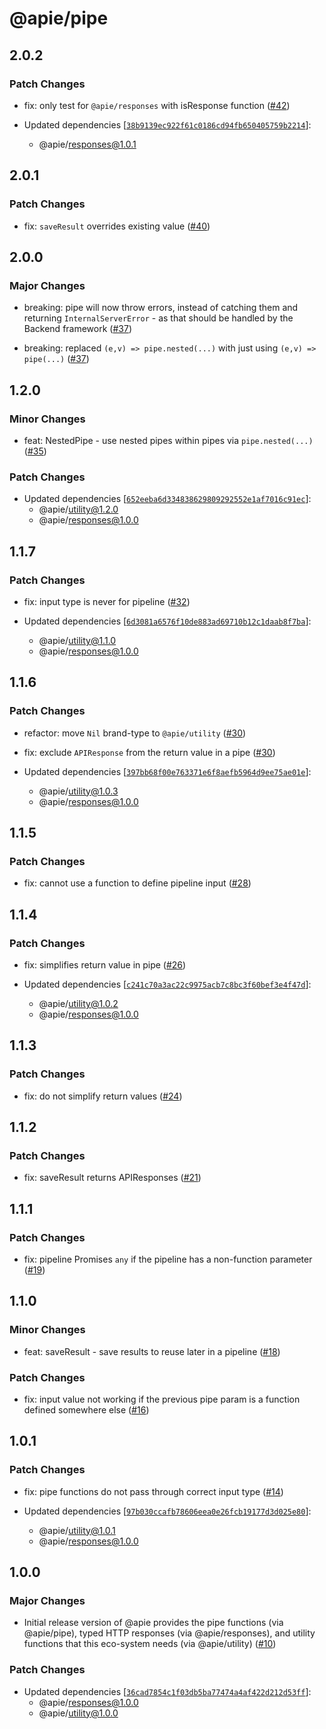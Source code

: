 # @apie/pipe

## 2.0.2

### Patch Changes

- fix: only test for `@apie/responses` with isResponse function ([#42](https://github.com/Refzlund/apie-monorepo/pull/42))

- Updated dependencies [[`38b9139ec922f61c0186cd94fb650405759b2214`](https://github.com/Refzlund/apie-monorepo/commit/38b9139ec922f61c0186cd94fb650405759b2214)]:
  - @apie/responses@1.0.1

## 2.0.1

### Patch Changes

- fix: `saveResult` overrides existing value ([#40](https://github.com/Refzlund/apie-monorepo/pull/40))

## 2.0.0

### Major Changes

- breaking: pipe will now throw errors, instead of catching them and returning `InternalServerError` - as that should be handled by the Backend framework ([#37](https://github.com/Refzlund/apie-monorepo/pull/37))

- breaking: replaced `(e,v) => pipe.nested(...)` with just using `(e,v) => pipe(...)` ([#37](https://github.com/Refzlund/apie-monorepo/pull/37))

## 1.2.0

### Minor Changes

- feat: NestedPipe - use nested pipes within pipes via `pipe.nested(...)` ([#35](https://github.com/Refzlund/apie-monorepo/pull/35))

### Patch Changes

- Updated dependencies [[`652eeba6d334838629809292552e1af7016c91ec`](https://github.com/Refzlund/apie-monorepo/commit/652eeba6d334838629809292552e1af7016c91ec)]:
  - @apie/utility@1.2.0
  - @apie/responses@1.0.0

## 1.1.7

### Patch Changes

- fix: input type is never for pipeline ([#32](https://github.com/Refzlund/apie-monorepo/pull/32))

- Updated dependencies [[`6d3081a6576f10de883ad69710b12c1daab8f7ba`](https://github.com/Refzlund/apie-monorepo/commit/6d3081a6576f10de883ad69710b12c1daab8f7ba)]:
  - @apie/utility@1.1.0
  - @apie/responses@1.0.0

## 1.1.6

### Patch Changes

- refactor: move `Nil` brand-type to `@apie/utility` ([#30](https://github.com/Refzlund/apie-monorepo/pull/30))

- fix: exclude `APIResponse` from the return value in a pipe ([#30](https://github.com/Refzlund/apie-monorepo/pull/30))

- Updated dependencies [[`397bb68f00e763371e6f8aefb5964d9ee75ae01e`](https://github.com/Refzlund/apie-monorepo/commit/397bb68f00e763371e6f8aefb5964d9ee75ae01e)]:
  - @apie/utility@1.0.3
  - @apie/responses@1.0.0

## 1.1.5

### Patch Changes

- fix: cannot use a function to define pipeline input ([#28](https://github.com/Refzlund/apie-monorepo/pull/28))

## 1.1.4

### Patch Changes

- fix: simplifies return value in pipe ([#26](https://github.com/Refzlund/apie-monorepo/pull/26))

- Updated dependencies [[`c241c70a3ac22c9975acb7c8bc3f60bef3e4f47d`](https://github.com/Refzlund/apie-monorepo/commit/c241c70a3ac22c9975acb7c8bc3f60bef3e4f47d)]:
  - @apie/utility@1.0.2
  - @apie/responses@1.0.0

## 1.1.3

### Patch Changes

- fix: do not simplify return values ([#24](https://github.com/Refzlund/apie-monorepo/pull/24))

## 1.1.2

### Patch Changes

- fix: saveResult returns APIResponses ([#21](https://github.com/Refzlund/apie-monorepo/pull/21))

## 1.1.1

### Patch Changes

- fix: pipeline Promises `any` if the pipeline has a non-function parameter ([#19](https://github.com/Refzlund/apie-monorepo/pull/19))

## 1.1.0

### Minor Changes

- feat: saveResult - save results to reuse later in a pipeline ([#18](https://github.com/Refzlund/apie-monorepo/pull/18))

### Patch Changes

- fix: input value not working if the previous pipe param is a function defined somewhere else ([#16](https://github.com/Refzlund/apie-monorepo/pull/16))

## 1.0.1

### Patch Changes

- fix: pipe functions do not pass through correct input type ([#14](https://github.com/Refzlund/apie-monorepo/pull/14))

- Updated dependencies [[`97b030ccafb78606eea0e26fcb19177d3d025e80`](https://github.com/Refzlund/apie-monorepo/commit/97b030ccafb78606eea0e26fcb19177d3d025e80)]:
  - @apie/utility@1.0.1
  - @apie/responses@1.0.0

## 1.0.0

### Major Changes

- Initial release version of @apie provides the pipe functions (via @apie/pipe), typed HTTP responses (via @apie/responses), and utility functions that this eco-system needs (via @apie/utility) ([#10](https://github.com/Refzlund/apie-monorepo/pull/10))

### Patch Changes

- Updated dependencies [[`36cad7854c1f03db5ba77474a4af422d212d53ff`](https://github.com/Refzlund/apie-monorepo/commit/36cad7854c1f03db5ba77474a4af422d212d53ff)]:
  - @apie/responses@1.0.0
  - @apie/utility@1.0.0

